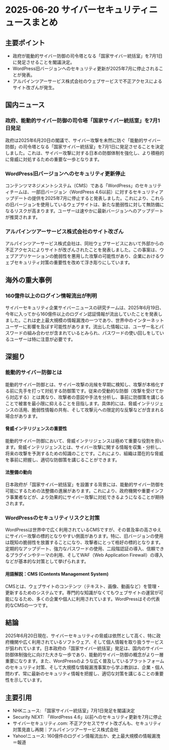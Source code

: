 # 2025-06-20 サイバーセキュリティニュースまとめ

## 主要ポイント

*   政府が能動的サイバー防御の司令塔となる「国家サイバー統括室」を7月1日に発足させることを閣議決定。
*   WordPress旧バージョンへのセキュリティ更新が2025年7月に停止されることが発表。
*   アルパインツアーサービス株式会社のウェブサービスで不正アクセスによるサイト改ざんが発生。

## 国内ニュース

### 政府、能動的サイバー防御の司令塔「国家サイバー統括室」を7月1日発足

政府は2025年6月20日の閣議で、サイバー攻撃を未然に防ぐ「能動的サイバー防御」の司令塔となる「国家サイバー統括室」を7月1日に発足させることを決定しました。これは、サイバー攻撃に対する日本の防御体制を強化し、より積極的に脅威に対処するための重要な一歩となります。

### WordPress旧バージョンへのセキュリティ更新停止

コンテンツマネジメントシステム（CMS）である「WordPress」のセキュリティチームは、一部旧バージョン（WordPress 4.6以前）に対するセキュリティアップデートの提供を2025年7月に停止すると発表しました。これにより、これらの旧バージョンを使用しているウェブサイトは、新たな脆弱性に対して無防備になるリスクが高まります。ユーザーは速やかに最新バージョンへのアップデートが推奨されます。

### アルパインツアーサービス株式会社のサイト改ざん

アルパインツアーサービス株式会社は、同社ウェブサービスにおいて外部からの不正アクセスによりサイトが改ざんされたことを発表しました。この事案は、ウェブアプリケーションの脆弱性を悪用した攻撃の可能性があり、企業におけるウェブセキュリティ対策の重要性を改めて浮き彫りにしています。

## 海外の重大事例

### 160億件以上のログイン情報流出が判明

サイバーセキュリティ企業サイバーニュースの研究チームは、2025年6月19日、今年に入ってから160億件以上のログイン認証情報が流出していたことを発表しました。これは史上最大規模の情報漏洩の一つであり、世界中のインターネットユーザーに影響を及ぼす可能性があります。流出した情報には、ユーザー名とパスワードの組み合わせが含まれているとみられ、パスワードの使い回しをしているユーザーは特に注意が必要です。

## 深掘り

### 能動的サイバー防御とは

能動的サイバー防御とは、サイバー攻撃の兆候を早期に検知し、攻撃が本格化する前に先手を打って対処する防御策です。従来の受動的な防御（攻撃を受けてから対応する）とは異なり、攻撃者の意図や手法を分析し、事前に防御策を講じることで被害を最小限に抑えることを目指します。具体的には、脅威インテリジェンスの活用、脆弱性情報の共有、そして攻撃元への限定的な反撃などが含まれる場合があります。

#### 脅威インテリジェンスの重要性

能動的サイバー防御において、脅威インテリジェンスは極めて重要な役割を担います。脅威インテリジェンスとは、サイバー攻撃に関する情報を収集・分析し、将来の攻撃を予測するための知識のことです。これにより、組織は潜在的な脅威を事前に把握し、適切な防御策を講じることができます。

#### 法整備の動向

日本政府が「国家サイバー統括室」を設置する背景には、能動的サイバー防御を可能にするための法整備の進展があります。これにより、政府機関や重要インフラ事業者などが、より効果的にサイバー攻撃に対処できるようになることが期待されます。

### WordPressのセキュリティリスクと対策

WordPressは世界中で広く利用されているCMSですが、その普及率の高さゆえにサイバー攻撃の標的となりやすい側面があります。特に、旧バージョンの使用は既知の脆弱性を放置することになり、攻撃者にとって格好の標的となります。定期的なアップデート、強力なパスワードの使用、二段階認証の導入、信頼できるプラグインやテーマの利用、そしてWAF（Web Application Firewall）の導入などが基本的な対策として挙げられます。

#### 用語解説：CMS (Contents Management System)

CMSとは、ウェブサイトのコンテンツ（テキスト、画像、動画など）を管理・更新するためのシステムです。専門的な知識がなくてもウェブサイトの運営が可能になるため、多くの企業や個人に利用されています。WordPressはその代表的なCMSの一つです。

## 結論

2025年6月20日現在、サイバーセキュリティの脅威は依然として高く、特に政府機関や広く利用されているソフトウェア、そして個人情報を取り扱うサービスが狙われています。日本政府の「国家サイバー統括室」発足は、国内のサイバー防御体制強化に向けた大きな一歩であり、能動的サイバー防御の概念がより一層重要になります。また、WordPressのような広く普及しているプラットフォームのセキュリティ対策、そして大規模な情報漏洩事案から学ぶ教訓は、企業・個人問わず、常に最新のセキュリティ情報を把握し、適切な対策を講じることの重要性を示しています。

## 主要引用

*   NHKニュース: 「国家サイバー統括室」7月1日発足を閣議決定
*   Security NEXT: 「WordPress 4.6」以前へのセキュリティ更新を7月に停止
*   サイバーセキュリティ.com: 不正アクセスでサイト改ざんも、セキュリティ対策見直し再開｜アルパインツアーサービス株式会社
*   Yahoo!ニュース: 160億件のログイン情報流出か、史上最大規模の情報漏洩＝報道

